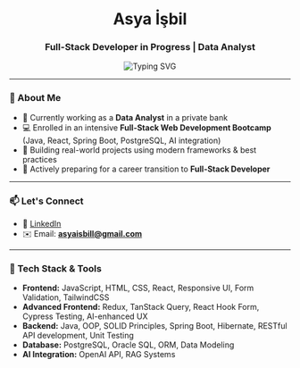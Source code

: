 <h1 align="center">Asya İşbil</h1>
<h3 align="center">Full-Stack Developer in Progress | Data Analyst</h3>

<p align="center">
  <img src="https://readme-typing-svg.demolab.com?font=Fira+Code&pause=1000&center=true&vCenter=true&width=435&color=a855f7&lines=Full-Stack+Developer+in+progress;React+%7C+Java+%7C+Spring+Boot;Oracle+SQL+%7C+PostgreSQL+%7C+Python;Frontend+%2B+Backend+%2B+AI+Integration" alt="Typing SVG" />
</p>

---

### 💼 About Me

- 🎯 Currently working as a **Data Analyst** in a private bank  
- 💻 Enrolled in an intensive **Full-Stack Web Development Bootcamp** (Java, React, Spring Boot, PostgreSQL, AI integration)  
- 🌱 Building real-world projects using modern frameworks & best practices  
- 🎯 Actively preparing for a career transition to **Full-Stack Developer**

---

### 📫 Let's Connect

- 💼 [LinkedIn](https://www.linkedin.com/in/asya-isbil)  
- ✉️ Email: **asyaisbill@gmail.com**

---
<!--
### 🚀 Tech Stack & Tools

<table> 
<thead> 
<tr> <th>Frontend</th> <th>Backend</th> <th>Database</th> <th>Data Tools</th> </tr> 
</thead> 
<tbody> 
<tr> 
  <td><img src="https://cdn.jsdelivr.net/gh/devicons/devicon/icons/react/react-original.svg" width="25"/> React</td> 
  <td><img src="https://cdn.jsdelivr.net/gh/devicons/devicon/icons/java/java-original.svg" width="25"/> Java</td> 
  <td><img src="https://cdn.jsdelivr.net/gh/devicons/devicon/icons/postgresql/postgresql-original.svg" width="25"/> PostgreSQL</td>
  <td><img src="https://cdn.jsdelivr.net/gh/devicons/devicon/icons/python/python-original.svg" width="25"/> Python</td>
</tr> 
<tr> 
  <td><img src="https://cdn.jsdelivr.net/gh/devicons/devicon/icons/javascript/javascript-original.svg" width="25"/> JavaScript</td> 
  <td><img src="https://cdn.jsdelivr.net/gh/devicons/devicon/icons/spring/spring-original.svg" width="25"/> Spring Boot</td> 
  <td><strong>Oracle SQL</strong></td>
  <td><img src="https://cdn.jsdelivr.net/gh/devicons/devicon/icons/r/r-original.svg" width="25"/> R</td>
</tr> 
<tr>
  <td><img src="https://cdn.jsdelivr.net/gh/devicons/devicon/icons/html5/html5-original.svg" width="25"/> HTML</td> 
  <td></td>
  <td></td>
  <td><img src="https://cdn.jsdelivr.net/gh/devicons/devicon/icons/git/git-original.svg" width="25"/> Git & GitHub</td>
</tr>
<tr>
  <td><img src="https://cdn.jsdelivr.net/gh/devicons/devicon/icons/css3/css3-original.svg" width="25"/> CSS</td> 
  <td></td>
  <td></td>
  <td></td>
</tr>
</tbody> 
</table>

---

### 🧠 Bootcamp Curriculum Highlights
-->
### 🚀 Tech Stack & Tools

<!--
> Intensive 35-week, project-based full-stack program covering:
-->

- **Frontend:** JavaScript, HTML, CSS, React, Responsive UI, Form Validation, TailwindCSS  
- **Advanced Frontend:** Redux, TanStack Query, React Hook Form, Cypress Testing, AI-enhanced UX  
- **Backend:** Java, OOP, SOLID Principles, Spring Boot, Hibernate, RESTful API development, Unit Testing  
- **Database:** PostgreSQL, Oracle SQL, ORM, Data Modeling  
- **AI Integration:** OpenAI API, RAG Systems  
<!--
---

### 🧩 Featured Projects

> 🚧 Actively adding project repositories!

👉 See all 👉 [GitHub Repositories](https://github.com/asyaisbil?tab=repositories)

---

<p align="center">
  <i>“Code is where logic meets creativity.” ✨</i>
</p>
-->
